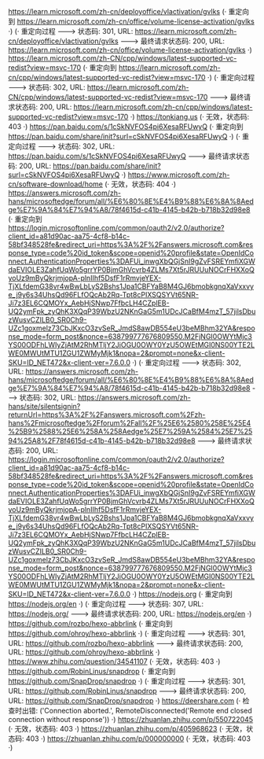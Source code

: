 https://learn.microsoft.com/zh-cn/deployoffice/vlactivation/gvlks (· 重定向到 https://learn.microsoft.com/zh-cn/office/volume-license-activation/gvlks ·)
(· 重定向过程 ---> 状态码: 301, URL: https://learn.microsoft.com/zh-cn/deployoffice/vlactivation/gvlks ---> 最终请求状态码: 200, URL: https://learn.microsoft.com/zh-cn/office/volume-license-activation/gvlks ·)
https://learn.microsoft.com/zh-CN/cpp/windows/latest-supported-vc-redist?view=msvc-170 (· 重定向到 https://learn.microsoft.com/zh-cn/cpp/windows/latest-supported-vc-redist?view=msvc-170 ·)
(· 重定向过程 ---> 状态码: 302, URL: https://learn.microsoft.com/zh-CN/cpp/windows/latest-supported-vc-redist?view=msvc-170 ---> 最终请求状态码: 200, URL: https://learn.microsoft.com/zh-cn/cpp/windows/latest-supported-vc-redist?view=msvc-170 ·)
https://tonkiang.us (· 无效，状态码: 403 ·)
https://pan.baidu.com/s/1cSkNVFOS4pi6XesaRFUwyQ (· 重定向到 https://pan.baidu.com/share/init?surl=cSkNVFOS4pi6XesaRFUwyQ ·)
(· 重定向过程 ---> 状态码: 302, URL: https://pan.baidu.com/s/1cSkNVFOS4pi6XesaRFUwyQ ---> 最终请求状态码: 200, URL: https://pan.baidu.com/share/init?surl=cSkNVFOS4pi6XesaRFUwyQ ·)
https://www.microsoft.com/zh-cn/software-download/home (· 无效，状态码: 404 ·)
https://answers.microsoft.com/zh-hans/microsoftedge/forum/all/%E6%80%8E%E4%B9%88%E6%8A%8Aedge%E7%9A%84%E7%94%A8/78f4615d-c41b-4145-b42b-b718b32d98e8 (· 重定向到 https://login.microsoftonline.com/common/oauth2/v2.0/authorize?client_id=a81d90ac-aa75-4cf8-b14c-58bf348528fe&redirect_uri=https%3A%2F%2Fanswers.microsoft.com&response_type=code%20id_token&scope=openid%20profile&state=OpenIdConnect.AuthenticationProperties%3DAFUi_inwgXbQGjSnI9gZvFSREYmfiXGWdaEVIOLE3ZahfUqWo5grrYP0BjmGhVcvrb4ZLMs7Xt5rJRUUuNOCrFHXXoQyoUz9mByQkrjmjopA-plnIIhf5DsfF1rRmvjeYEX-TjXLfdemG38vr4wBwLbLyS2Bshs1Jpa1CBFYaB8M4GJ6bmobkgnqXaVxxvye_j9y6s34UhsQd96FLfOQcAb2Rq-Tpt8cPIXSQSYVt65NR-Ji7z3EL6CQMOYx_AebHjSNwp7FfbcLH4CZplEB-UQ2ymFpk_zyQhK3XQqP39WbzU2NKnGaG5m1UDcJCaBfM4mzT_57jilsDbuzWusvCZILB0_SR0Ch9-UZc1goxmelz73CbJKxcO3zvSeR_JmdS8awDB554eU3beMBhm32YA&response_mode=form_post&nonce=638799777676809550.M2FjNGI0OWYtMjc3YS00ODFhLWIyZjAtM2RhMTljY2JiOGU0OWY0YzU5OWEtMGI0NS00YTE2LWE0MWUtMTU1ZGU1ZWMyMjk1&nopa=2&prompt=none&x-client-SKU=ID_NET472&x-client-ver=7.6.0.0 ·)
(· 重定向过程 ---> 状态码: 302, URL: https://answers.microsoft.com/zh-hans/microsoftedge/forum/all/%E6%80%8E%E4%B9%88%E6%8A%8Aedge%E7%9A%84%E7%94%A8/78f4615d-c41b-4145-b42b-b718b32d98e8 ---> 状态码: 302, URL: https://answers.microsoft.com/zh-hans/site/silentsignin?returnUrl=https%3A%2F%2Fanswers.microsoft.com%2Fzh-hans%2Fmicrosoftedge%2Fforum%2Fall%2F%25E6%2580%258E%25E4%25B9%2588%25E6%258A%258Aedge%25E7%259A%2584%25E7%2594%25A8%2F78f4615d-c41b-4145-b42b-b718b32d98e8 ---> 最终请求状态码: 200, URL: https://login.microsoftonline.com/common/oauth2/v2.0/authorize?client_id=a81d90ac-aa75-4cf8-b14c-58bf348528fe&redirect_uri=https%3A%2F%2Fanswers.microsoft.com&response_type=code%20id_token&scope=openid%20profile&state=OpenIdConnect.AuthenticationProperties%3DAFUi_inwgXbQGjSnI9gZvFSREYmfiXGWdaEVIOLE3ZahfUqWo5grrYP0BjmGhVcvrb4ZLMs7Xt5rJRUUuNOCrFHXXoQyoUz9mByQkrjmjopA-plnIIhf5DsfF1rRmvjeYEX-TjXLfdemG38vr4wBwLbLyS2Bshs1Jpa1CBFYaB8M4GJ6bmobkgnqXaVxxvye_j9y6s34UhsQd96FLfOQcAb2Rq-Tpt8cPIXSQSYVt65NR-Ji7z3EL6CQMOYx_AebHjSNwp7FfbcLH4CZplEB-UQ2ymFpk_zyQhK3XQqP39WbzU2NKnGaG5m1UDcJCaBfM4mzT_57jilsDbuzWusvCZILB0_SR0Ch9-UZc1goxmelz73CbJKxcO3zvSeR_JmdS8awDB554eU3beMBhm32YA&response_mode=form_post&nonce=638799777676809550.M2FjNGI0OWYtMjc3YS00ODFhLWIyZjAtM2RhMTljY2JiOGU0OWY0YzU5OWEtMGI0NS00YTE2LWE0MWUtMTU1ZGU1ZWMyMjk1&nopa=2&prompt=none&x-client-SKU=ID_NET472&x-client-ver=7.6.0.0 ·)
https://nodejs.org (· 重定向到 https://nodejs.org/en ·)
(· 重定向过程 ---> 状态码: 307, URL: https://nodejs.org/ ---> 最终请求状态码: 200, URL: https://nodejs.org/en ·)
https://github.com/rozbo/hexo-abbrlink (· 重定向到 https://github.com/ohroy/hexo-abbrlink ·)
(· 重定向过程 ---> 状态码: 301, URL: https://github.com/rozbo/hexo-abbrlink ---> 最终请求状态码: 200, URL: https://github.com/ohroy/hexo-abbrlink ·)
https://www.zhihu.com/question/34541107 (· 无效，状态码: 403 ·)
https://github.com/RobinLinus/snapdrop (· 重定向到 https://github.com/SnapDrop/snapdrop ·)
(· 重定向过程 ---> 状态码: 301, URL: https://github.com/RobinLinus/snapdrop ---> 最终请求状态码: 200, URL: https://github.com/SnapDrop/snapdrop ·)
https://deershare.com (· 检查时出错: ('Connection aborted.', RemoteDisconnected('Remote end closed connection without response')) ·)
https://zhuanlan.zhihu.com/p/550722045 (· 无效，状态码: 403 ·)
https://zhuanlan.zhihu.com/p/405968623 (· 无效，状态码: 403 ·)
https://zhuanlan.zhihu.com/p/000000000 (· 无效，状态码: 403 ·)
